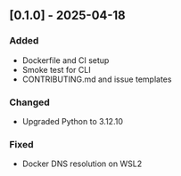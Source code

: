 ## [0.1.0] - 2025-04-18
### Added
- Dockerfile and CI setup
- Smoke test for CLI
- CONTRIBUTING.md and issue templates

### Changed
- Upgraded Python to 3.12.10

### Fixed
- Docker DNS resolution on WSL2
